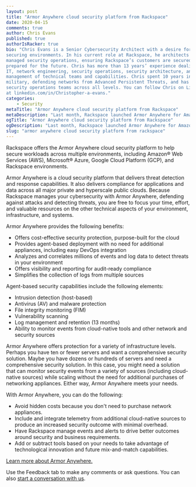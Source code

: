 ```yaml
---
layout: post
title: "Armor Anywhere cloud security platform from Rackspace"
date: 2020-04-15
comments: true
author: Chris Evans
published: true
authorIsRacker: true
bio: "Chris Evans is a Senior Cybersecurity Architect with a desire for
securing environments. In his current role at Rackspace, he architects the
managed security operations, ensuring Rackspace’s customers are secured now and
prepared for the future. Chris has more than 13 years’ experience dealing with
IT, network engineering, security operations, security architecture, and
management of technical teams and capabilities. Chris spent 10 years in the
military, defending networks from Advanced Persistent Threats, and has managed
security operations teams across all levels. You can follow Chris on LinkedIn
at linkedin.com/in/Christopher-a-evans."
categories:
    - Security
metaTitle: "Armor Anywhere cloud security platform from Rackspace"
metaDescription: "Last month, Rackspace launched Armor Anywhere for Amazon&reg; Web Services (AWS), Microsoft&reg; Azure, Google Cloud Platform (GCP), and private cloud platforms."
ogTitle: "Armor Anywhere cloud security platform from Rackspace"
ogDescription: "Last month, Rackspace launched Armor Anywhere for Amazon&reg; Web Services (AWS), Microsoft&reg; Azure, Google Cloud Platform (GCP), and private cloud platforms."
slug: "armor anywhere cloud security platform from rackspace" 
---
```


Rackspace offers the Armor Anywhere cloud security platform to help secure
workloads across multiple environments, including  Amazon&reg; Web Services
(AWS), Microsoft&reg; Azure, Google Cloud Platform (GCP), and Rackspace
environments.

<!--more-->

Armor Anywhere is a cloud security platform that delivers threat detection and
response capabilities. It also delivers compliance for applications and data across
all major private and hyperscale public clouds. Because Rackspace manages your
cybersecurity with Armor Anywhere, defending against attacks and detecting
threats, you are free to focus your time, effort, and valuable resources on the
other technical aspects of your environment, infrastructure, and systems.


Armor Anywhere provides the following benefits:

- Offers cost-effective security protection, purpose-built for the cloud
- Provides agent-based deployment with no need for additional appliances,
  including easy DevOps integration
- Analyzes and correlates millions of events and log data to detect threats in
  your environment
- Offers visibility and reporting for audit-ready compliance
- Simplifies the collection of logs from multiple sources

Agent-based security capabilities include the following elements:

- Intrusion detection (host-based)
- Antivirus (AV) and malware protection
- File integrity monitoring (FIM)
- Vulnerability scanning
- Log management and retention (13 months)
- Ability to monitor events from cloud-native tools and other network and
  security sources

Armor Anywhere offers protection for a variety of infrastructure levels. Perhaps
you have ten or fewer servers and want a comprehensive security solution. Maybe
you have dozens or hundreds of servers and need a comprehensive security solution.
In this case, you might need a solution that can monitor security events from a variety
of sources (including cloud-native
sources) while scaling without the need for additional purchases of networking
appliances. Either way, Armor Anywhere meets your needs.

With Armor Anywhere, you can do the following:

- Avoid hidden costs because you don't need to purchase network appliances.
- Include and integrate telemetry from additional cloud-native sources to
  produce an increased security outcome with minimal overhead.
- Have Rackspace manage events and alerts to drive better outcomes around
  security and business requirements.
- Add or subtract tools based on your needs to take advantage of technological
  innovation and future mix-and-match capabilities.


<a class="cta teal" id="cta" href="https://www.rackspace.com/lp/armor-anywhere">Learn more about Armor Anywhere.</a>

Use the Feedback tab to make any comments or ask questions. You can also [start a conversation with us](https://www.rackspace.com/contact).
